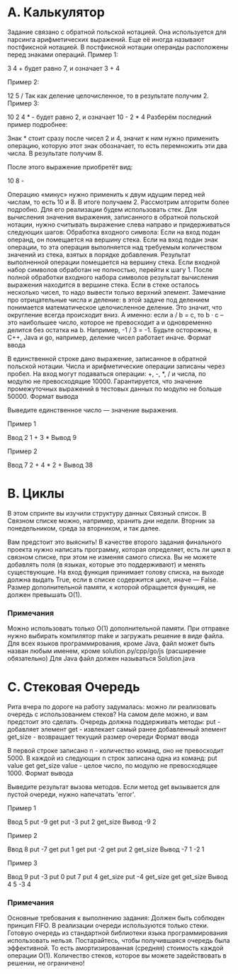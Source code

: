# A. Калькулятор

Задание связано с обратной польской нотацией. Она используется для парсинга арифметических выражений. Еще её иногда называют постфиксной нотацией.
В постфиксной нотации операнды расположены перед знаками операций.
Пример 1: 

3 4 +
будет равно 7, и означает 3 + 4 

Пример 2: 

12 5 /
Так как деление целочисленное, то в результате получим 2.
Пример 3: 

10 2 4 * -
будет равно 2, и означает 10 - 2 * 4 
Разберём последний пример подробнее:

Знак * стоит сразу после чисел 2 и 4, значит к ним нужно применить операцию, которую этот знак обозначает, то есть перемножить эти два числа. В результате получим 8.

После этого выражение приобретёт вид:

10 8 -

Операцию «минус» нужно применить к двум идущим перед ней числам, то есть 10 и 8. В итоге получаем 2.
Рассмотрим алгоритм более подробно. Для его реализации будем использовать стек.
Для вычисления значения выражения, записанного в обратной польской нотации, нужно считывать выражение слева направо и придерживаться следующих шагов:
Обработка входного символа:
Если на вход подан операнд, он помещается на вершину стека.
Если на вход подан знак операции, то эта операция выполняется над требуемым количеством значений из стека, взятых в порядке добавления. Результат выполненной операции помещается на вершину стека.
Если входной набор символов обработан не полностью, перейти к шагу 1.
После полной обработки входного набора символов результат вычисления выражения находится в вершине стека. Если в стеке осталось несколько чисел, то надо вывести только верхний элемент.
Замечание про отрицательные числа и деление: в этой задаче под делением понимается математическое целочисленное деление. Это значит, что округление всегда происходит вниз. А именно: если a / b = c, то b ⋅ c – это наибольшее число, которое не превосходит a и одновременно делится без остатка на b.
Например, -1 / 3 = -1. Будьте осторожны, в C++, Java и go, например, деление чисел работает иначе.
Формат ввода

В единственной строке дано выражение, записанное в обратной польской нотации. Числа и арифметические операции записаны через пробел.
На вход могут подаваться операции: +, -, *, / и числа, по модулю не превосходящие 10000.
Гарантируется, что значение промежуточных выражений в тестовых данных по модулю не больше 50000.
Формат вывода

Выведите единственное число — значение выражения.

Пример 1

Ввод
2 1 + 3 *
Вывод
9

Пример 2

Ввод
7 2 + 4 * 2 +
Вывод
38


# B. Циклы

В этом спринте вы изучили структуру данных Связный список.
В Связном списке можно, например, хранить дни недели. Вторник за понедельником, среда за вторником, и так далее.

Вам предстоит это выяснить!
В качестве второго задания финального проекта нужно написать программу, которая определяет, есть ли цикл в связном списке, при этом не изменяя самого списка. Вы не можете добавлять поля (в языках, которые это поддерживают) и менять существующие.
На вход функция принимает голову списка, на выходе должна выдать True, если в списке содержится цикл, иначе — False. Размер дополнительной памяти, к которой обращается функция, не должен превышать О(1).

### Примечания

Можно использовать только O(1) дополнительной памяти. 
При отправке нужно выбирать компилятор make и загружать решение в виде файла. Для всех языков программирования, кроме Java, файл может быть назван любым именем, кроме solution.py/cpp/go/js (расширение обязательно)
Для Java файл должен называться Solution.java

# C. Стековая Очередь

Рита вчера по дороге на работу задумалась: можно ли реализовать очередь с использованием стеков? 
На самом деле можно, и вам предстоит это сделать. 
Очередь должна поддерживать методы: 
put - добавляет элемент 
get - извлекает самый ранее добавленный элемент 
get_size - возвращает текущий размер очереди
Формат ввода

В первой строке записано n - количество команд, оно не превосходит 5000. В каждой из следующих n строк записана одна из команд: 
put value 
get 
get_size 
value - целое число, по модулю не превосходящее 1000.
Формат вывода

Выведите результат вызова методов. Если метод get вызывается для пустой очереди, нужно напечатать 'error'.

Пример 1

Ввод
5
put -9
get
put -3
put 2
get_size
Вывод
-9
2

Пример 2

Ввод
8
put -7
get
put 1
get
put -2
get
put 2
get_size
Вывод
-7
1
-2
1

Пример 3

Ввод
9
put -3
put 0
put 7
put 4
get_size
put -4
get_size
get
get_size
Вывод
4
5
-3
4

### Примечания

Основные требования к выполнению задания:
Должен быть соблюден принцип FIFO. 
В реализации очереди используются только стеки. 
Готовую очередь из стандартной библиотеки языка программирования использовать нельзя.
Постарайтесь, чтобы получившаяся очередь была эффективной. То есть амортизированная (средняя) стоимость каждой операции O(1). 
Количество стеков, которое вы можете задействовать в решении, не ограничено!
